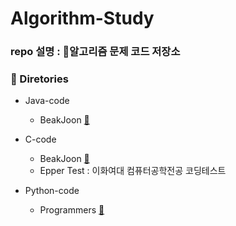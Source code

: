 # Algorithm-Study

### repo 설명 : :page_facing_up:알고리즘 문제 코드 저장소

### :file_folder: Diretories
- Java-code
  - BeakJoon [:link:](https://www.acmicpc.net/)
  
- C-code
   - BeakJoon [:link:](https://www.acmicpc.net/)
   - Epper Test : 이화여대 컴퓨터공학전공 코딩테스트
   
- Python-code
   - Programmers [:link:](https://programmers.co.kr/learn/challenges)
